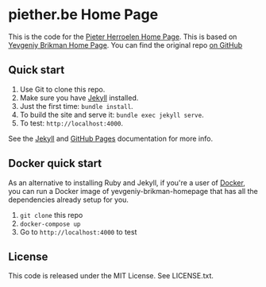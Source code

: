 # piether.be Home Page

This is the code for the [Pieter Herroelen Home Page](https://www.piether.be). This is based on [Yevgeniy Brikman Home Page](https://www.ybrikman.com). You can find the original repo [on GitHub](https://github.com/brikis98/brikman-homepage)

## Quick start

1. Use Git to clone this repo.
1. Make sure you have [Jekyll](http://jekyllrb.com/docs/installation/) installed.
1. Just the first time: `bundle install`.
1. To build the site and serve it: `bundle exec jekyll serve`.
1. To test: `http://localhost:4000`.

See the [Jekyll](http://jekyllrb.com/) and [GitHub Pages](https://pages.github.com/)
documentation for more info.




## Docker quick start

As an alternative to installing Ruby and Jekyll, if you're a user of
[Docker](https://www.docker.com/), you can run a Docker image of
yevgeniy-brikman-homepage that has all the dependencies already setup for you.

1. `git clone` this repo
2. `docker-compose up`
3. Go to `http://localhost:4000` to test



## License

This code is released under the MIT License. See LICENSE.txt.